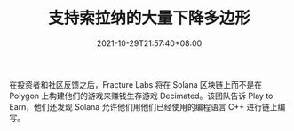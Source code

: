 ﻿---
title: "支持索拉纳的大量下降多边形"
date: 2021-10-29T21:57:40+08:00
lastmod: 2021-10-29T16:45:40+08:00
draft: false
authors: ["William"]
description: "在投资者和社区反馈之后，Fracture Labs 将在 Solana 区块链上而不是在 Polygon 上构建他们的游戏来赚钱生存游戏 Decimated。该团队告诉 Play to Earn，他们还发现 Solana 允许他们用他们已经使用的编程语言 C++ 进行链上编写。"
featuredImage: "decimated-drops-polygon-and-brings-play-to-earn-to-solana.png"
tags: ["Strategy Game","策略游戏","Play to Earn"]
categories: ["news"]
news: ["策略游戏"]
weight: 
lightgallery: true
pinned: false
recommend: false
recommend1: false
---

在投资者和社区反馈之后，Fracture Labs 将在 Solana 区块链上而不是在 Polygon 上构建他们的游戏来赚钱生存游戏 Decimated。该团队告诉 Play to Earn，他们还发现 Solana 允许他们用他们已经使用的编程语言 C++ 进行链上编写。

<!--more-->

